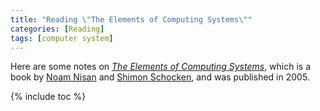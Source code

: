 ```yaml
---
title: "Reading \"The Elements of Computing Systems\""
categories: [Reading]
tags: [computer system]
---
```


Here are some notes on [*The Elements of Computing Systems*](https://www.nand2tetris.org), which is a book by [Noam Nisan](http://www.cs.huji.ac.il/~noam/) and [Shimon Schocken](http://www.shimonschocken.com/), and was published in 2005.

{% include toc %}
